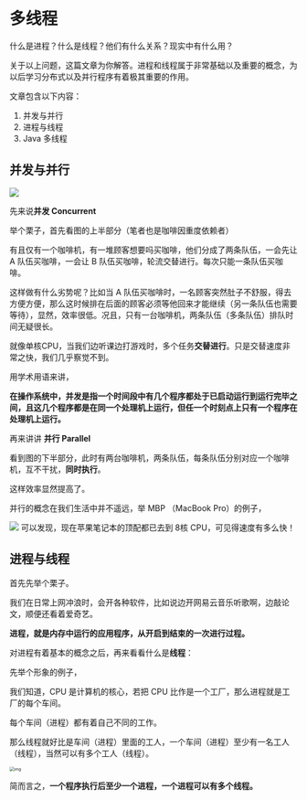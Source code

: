 # 多线程

什么是进程？什么是线程？他们有什么关系？现实中有什么用？

关于以上问题，这篇文章为你解答。进程和线程属于非常基础以及重要的概念，为以后学习分布式以及并行程序有着极其重要的作用。

文章包含以下内容：

1. 并发与并行
2. 进程与线程
3. Java 多线程


## 并发与并行

<img src="https://user-gold-cdn.xitu.io/2020/3/29/17126a43b380315e?w=600&h=451&f=png&s=95686" align = center style="zoom: 100%;" />


先来说**并发 Concurrent**

举个栗子，首先看图的上半部分（笔者也是咖啡因重度依赖者）

有且仅有一个咖啡机，有一堆顾客想要吗买咖啡，他们分成了两条队伍，一会先让 A 队伍买咖啡，一会让 B 队伍买咖啡，轮流交替进行。每次只能一条队伍买咖啡。

这样做有什么劣势呢？比如当 A 队伍买咖啡时，一名顾客突然肚子不舒服，得去方便方便，那么这时候排在后面的顾客必须等他回来才能继续（另一条队伍也需要等待），显然，效率很低。况且，只有一台咖啡机，两条队伍（多条队伍）排队时间无疑很长。

就像单核CPU，当我们边听课边打游戏时，多个任务**交替进行**。只是交替速度非常之快，我们几乎察觉不到。

用学术用语来讲，

**在操作系统中，并发是指一个时间段中有几个程序都处于已启动运行到运行完毕之间，且这几个程序都是在同一个处理机上运行，但任一个时刻点上只有一个程序在处理机上运行。**



再来讲讲 **并行 Parallel**

看到图的下半部分，此时有两台咖啡机，两条队伍，每条队伍分别对应一个咖啡机，互不干扰，**同时执行**。

这样效率显然提高了。

并行的概念在我们生活中并不遥远，举 MBP （MacBook Pro）的例子，

![](https://user-gold-cdn.xitu.io/2020/3/29/17126c9615fe77b5?w=1919&h=712&f=png&s=229406)
可以发现，现在苹果笔记本的顶配都已去到 8核 CPU，可见得速度有多么快！




## 进程与线程

首先先举个栗子。



我们在日常上网冲浪时，会开各种软件，比如说边开网易云音乐听歌啊，边敲论文，顺便还看着爱奇艺。



**进程，就是内存中运行的应用程序，从开启到结束的一次进行过程。**




对进程有着基本的概念之后，再来看看什么是**线程**：

先举个形象的例子，

我们知道，CPU 是计算机的核心，若把 CPU 比作是一个工厂，那么进程就是工厂的每个车间。



每个车间（进程）都有着自己不同的工作。

那么线程就好比是车间（进程）里面的工人，一个车间（进程）至少有一名工人（线程），当然可以有多个工人（线程）。



<img src="https://www.ruanyifeng.com/blogimg/asset/201304/bg2013042404.jpg" alt="img" align=center style="zoom: 50%;" />



简而言之，**一个程序执行后至少一个进程，一个进程可以有多个线程。**



